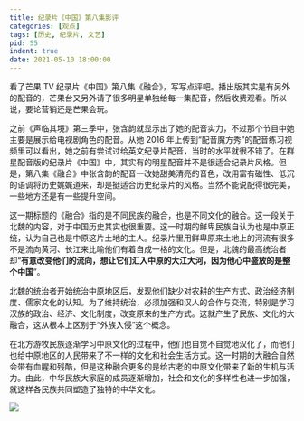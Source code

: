 ```yaml
---
title: 纪录片《中国》第八集影评
categories: [观点]
tags: [历史, 纪录片, 文艺]
pid: 55
indent: true
date: 2021-05-10 18:00:00
---
```


看了芒果 TV 纪录片《中国》第八集《融合》，写写点评吧。播出版其实是有另外的配音的，芒果台又另外请了很多明星单独给每一集配音，然后收费观看。所以说，要论营销还是芒果会玩。
<!-- more -->

之前《声临其境》第三季中，张含韵就显示出了她的配音实力，不过那个节目中她主要是展示给电视剧角色的配音。从她 2016 年上传到“配音魔方秀”的配音练习视频里可以看出，她之前有尝试过给英文纪录片配音，当时的水平就很不错了。在群星配音版的纪录片《中国》中，其实有的明星配音并不是很适合纪录片风格。但是，第八集《融合》中张含韵的配音一改她甜美清亮的音色，改用富有磁性、低沉的语调将历史娓娓道来，却是挺适合历史纪录片的风格。当然不能说配得很完美，一些地方还是有一些提升空间。

这一期标题的《融合》指的是不同民族的融合，也是不同文化的融合。这一段关于北魏的内容，对于中国历史其实也很重要。这一时期的鲜卑民族自认为也是中原正统，认为自己也是中原这片土地的主人。纪录片里用鲜卑原来土地上的河流有很多不是流向黄河、长江来比喻他们有着自成一格的文化。但是，北魏的最高统治者却“**有意改变他们的流向，想让它们汇入中原的大江大河，因为他心中盛放的是整个中国**”。

北魏的统治者开始统治中原地区后，发现他们缺少对农耕的生产方式、政治经济制度、儒家文化的认知。为了维持统治，必须加强和汉人的合作与交流，特别是学习汉族的政治、经济、文化制度，改变原来的生产方式。这就产生了民族、文化的大融合，这从根本上区别于“外族入侵”这个概念。

在北方游牧民族逐渐学习中原文化的过程中，他们也自觉不自觉地汉化了，而他们也给中原地区的人民带来了不一样的文化和社会生活方式。这一时期的大融合自然会带有血腥和残酷，但是这种融合更多的是给古老的中原文化带来了新的生机与活力。由此，中华民族大家庭的成员逐渐增加，社会和文化的多样性也进一步加强，就这样各民族共同塑造了独特的中华文化。

![](https://cdn.pinlyu.com/posts/2021/55-culture.webp#600x)